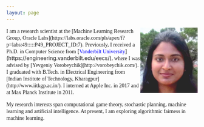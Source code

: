 ```yaml
---
layout: page
---
```


<img style="float: right;" src="assets/img/picture_profile.JPG" width="30%" height="30%">
<span style="font-family: 'verdana'; font-size: 14px;">I am a research scientist at the [Machine Learning Research Group, Oracle Labs](https://labs.oracle.com/pls/apex/f?p=labs:49:::::P49_PROJECT_ID:7).</span> <span style="font-family: 'verdana'; font-size: 14px;">Previously, I received a Ph.D. in Computer Science from </span>[<span style="font-family: 'verdana'; font-size: 14px; color: blue;">Vanderbilt University</span>](https://engineering.vanderbilt.edu/eecs/)<span style="font-family: 'verdana'; font-size: 14px;">, where I was advised by [Yevgeniy Vorobeychik](http://vorobeychik.com/). I graduated with B.Tech. in Electrical Engineering from [Indian Institute of Technology, Kharagpur](http://www.iitkgp.ac.in/). I interned at Apple Inc. in 2017 and at Max Planck Institute in 2011.</span>

<span style="font-family: 'verdana'; font-size: 14px;">My research interests span computational game theory, stochastic planning, machine learning and artificial intelligence. At present, I am exploring algorithmic fairness in machine learning.</span>





